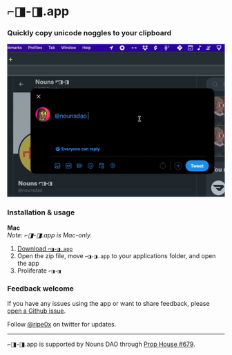 # ⌐◨-◨.app
### Quickly copy unicode noggles to your clipboard
![Image](assets/copy-paste-noggles.gif)
### Installation & usage
**Mac** \
_Note: ⌐◨-◨.app is Mac-only._
1. [Download `⌐◨-◨.app`](https://github.com/ripe0x/noggles.app/releases/download/%E2%8C%90%E2%97%A7-%E2%97%A7%400.0.2/noggles.app.zip)
2. Open the zip file, move `⌐◨-◨.app` to your applications folder, and open the app
3. Proliferate `⌐◨-◨`

### Feedback welcome
If you have any issues using the app or want to share feedback, please [open a Github issue](https://github.com/ripe0x/noggles.app/issues).

Follow [@ripe0x](https://twitter.com/ripe0x) on twitter for updates.



---

⌐◨-◨.app is supported by Nouns DAO through [Prop House #679](https://prop.house/proposal/679).